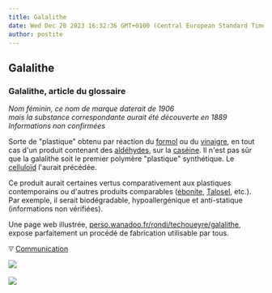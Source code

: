 ```yaml
---
title: Galalithe
date: Wed Dec 20 2023 16:32:36 GMT+0100 (Central European Standard Time)
author: postite
---
```


## Galalithe
### Galalithe, article du glossaire
 _Nom féminin, ce nom de marque daterait de 1906  
mais la substance correspondante aurait été découverte en 1889  
Informations non confirmées_

Sorte de "plastique" obtenu par réaction du [formol](formol.html) ou du [vinaigre](vinaigre.html), en tout cas d'un produit contenant des [aldéhydes](aldehyde.html), sur la [caséine](caseine.html). Il n'est pas sûr que la galalithe soit le premier polymère "plastique" synthétique. Le [celluloïd](plastiques.html#celluloid) l'aurait précédée.

Ce produit aurait certaines vertus comparativement aux plastiques contemporains ou d'autres produits comparables ([ébonite](ebonite.html), [Talosel](talosel.html), etc.). Par exemple, il serait biodégradable, hypoallergénique et anti-statique (informations non vérifiées).

Une page web illustrée, [perso.wanadoo.fr/rondi/techoueyre/galalithe](http://perso.wanadoo.fr/rondi/techoueyre/galalithe), expose parfaitement un procédé de fabrication utilisable par tous.



![](images/flechebas.gif) [Communication](http://www.artrealite.com/annonceurs.htm) 

[![](https://cbonvin.fr/sites/regie.artrealite.com/visuels/campagne1.png)](index-2.html#20131014)

![](https://cbonvin.fr/sites/regie.artrealite.com/visuels/campagne2.png)